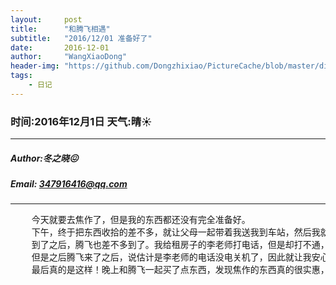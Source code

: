 ```yaml
---
layout:     post
title:      "和腾飞相遇"
subtitle:   "2016/12/01 准备好了"
date:       2016-12-01
author:     "WangXiaoDong"
header-img: "https://github.com/Dongzhixiao/PictureCache/blob/master/diaryPic/20161201.jpg?raw=true"
tags:
    - 日记
---
```


### 时间:2016年12月1日 天气:晴:sunny:
-----
#####   Author:冬之晓:confounded:
#####   Email: 347916416@qq.com
----------

<pre>
    今天就要去焦作了，但是我的东西都还没有完全准备好。
    下午，终于把东西收拾的差不多，就让父母一起带着我送我到车站，然后我就往焦作去了。
    到了之后，腾飞也差不多到了。我给租房子的李老师打电话，但是却打不通，真的是非常生气，以为被骗了，
    但是之后腾飞来了之后，说估计是李老师的电话没电关机了，因此就让我安心的等待。
    最后真的是这样！晚上和腾飞一起买了点东西，发现焦作的东西真的很实惠，然后我们就早早休息了。
</pre>